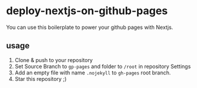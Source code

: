 # deploy-nextjs-on-github-pages
You can use this boilerplate to power your github pages with Nextjs. 

## usage
1. Clone & push to your repository
3. Set Source Branch to `gp-pages` and folder to `/root` in repository Settings
4. Add an empty file with name `.nojekyll` to `gh-pages` root branch.
5. Star this repository ;)
